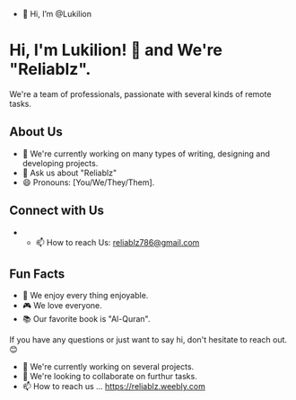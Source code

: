 - 👋 Hi, I’m @Lukilion
# Hi, I'm Lukilion! 👋 and We're "Reliablz".

We're a team of professionals, passionate with several kinds of remote tasks.
## About Us

- 🔭 We're currently working on many types of writing, designing and developing projects. 
- 💬 Ask us about "Reliablz"
- 😄 Pronouns: [You/We/They/Them].


## Connect with Us
- - 📫 How to reach Us: reliablz786@gmail.com

## Fun Facts

- 🎵 We enjoy every thing enjoyable.
- 🎮 We love everyone.
- 📚 Our favorite book is "Al-Quran".

 If you have any questions or just want to say hi, don't hesitate to reach out. 😊
- 🌱 We're currently working on several projects.
- 💞️ We're looking to collaborate on furthur tasks.
- 📫 How to reach us ... https://reliablz.weebly.com

<!---
Lukilion/Lukilion is a ✨ special ✨ repository because its `README.md` (this file) appears on your GitHub profile.
You can click the Preview link to take a look at your changes.
--->

